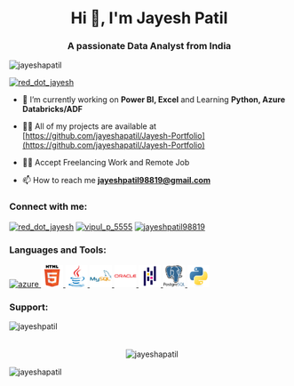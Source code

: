 <h1 align="center">Hi 👋, I'm Jayesh Patil</h1>
<h3 align="center">A passionate Data Analyst from India</h3>

<p align="left"> <img src="https://komarev.com/ghpvc/?username=jayeshapatil&label=Profile%20views&color=0e75b6&style=flat" alt="jayeshapatil" /> </p>

<p align="left"> <a href="https://twitter.com/red_dot_jayesh" target="blank"><img src="https://img.shields.io/twitter/follow/red_dot_jayesh?logo=twitter&style=for-the-badge" alt="red_dot_jayesh" /></a> </p>

- 🌱 I’m currently working on **Power BI, Excel** and Learning **Python, Azure Databricks/ADF**

- 👨‍💻 All of my projects are available at [https://github.com/jayeshapatil/Jayesh-Portfolio](https://github.com/jayeshapatil/Jayesh-Portfolio)

- 👨‍💻 Accept Freelancing Work and Remote Job

- 📫 How to reach me **jayeshpatil98819@gmail.com**

<h3 align="left">Connect with me:</h3>
<p align="left">
<a href="https://twitter.com/red_dot_jayesh" target="blank"><img align="center" src="https://raw.githubusercontent.com/rahuldkjain/github-profile-readme-generator/master/src/images/icons/Social/twitter.svg" alt="red_dot_jayesh" height="30" width="40" /></a>
<a href="https://instagram.com/vipul_p_5555" target="blank"><img align="center" src="https://raw.githubusercontent.com/rahuldkjain/github-profile-readme-generator/master/src/images/icons/Social/instagram.svg" alt="vipul_p_5555" height="30" width="40" /></a>
<a href="https://www.hackerrank.com/jayeshpatil98819" target="blank"><img align="center" src="https://raw.githubusercontent.com/rahuldkjain/github-profile-readme-generator/master/src/images/icons/Social/hackerrank.svg" alt="jayeshpatil98819" height="30" width="40" /></a>
</p>

<h3 align="left">Languages and Tools:</h3>
<p align="left"> <a href="https://azure.microsoft.com/en-in/" target="_blank" rel="noreferrer"> <img src="https://www.vectorlogo.zone/logos/microsoft_azure/microsoft_azure-icon.svg" alt="azure" width="40" height="40"/> </a> <a href="https://www.w3.org/html/" target="_blank" rel="noreferrer"> <img src="https://raw.githubusercontent.com/devicons/devicon/master/icons/html5/html5-original-wordmark.svg" alt="html5" width="40" height="40"/> </a> <a href="https://www.java.com" target="_blank" rel="noreferrer"> <img src="https://raw.githubusercontent.com/devicons/devicon/master/icons/java/java-original.svg" alt="java" width="40" height="40"/> </a> <a href="https://www.mysql.com/" target="_blank" rel="noreferrer"> <img src="https://raw.githubusercontent.com/devicons/devicon/master/icons/mysql/mysql-original-wordmark.svg" alt="mysql" width="40" height="40"/> </a> <a href="https://www.oracle.com/" target="_blank" rel="noreferrer"> <img src="https://raw.githubusercontent.com/devicons/devicon/master/icons/oracle/oracle-original.svg" alt="oracle" width="40" height="40"/> </a> <a href="https://pandas.pydata.org/" target="_blank" rel="noreferrer"> <img src="https://raw.githubusercontent.com/devicons/devicon/2ae2a900d2f041da66e950e4d48052658d850630/icons/pandas/pandas-original.svg" alt="pandas" width="40" height="40"/> </a> <a href="https://www.postgresql.org" target="_blank" rel="noreferrer"> <img src="https://raw.githubusercontent.com/devicons/devicon/master/icons/postgresql/postgresql-original-wordmark.svg" alt="postgresql" width="40" height="40"/> </a> <a href="https://www.python.org" target="_blank" rel="noreferrer"> <img src="https://raw.githubusercontent.com/devicons/devicon/master/icons/python/python-original.svg" alt="python" width="40" height="40"/> </a> </p>

<h3 align="left">Support:</h3>
<p><a href="https://www.buymeacoffee.com/jayeshpatil"> <img align="left" src="https://cdn.buymeacoffee.com/buttons/v2/default-yellow.png" height="50" width="210" alt="jayeshpatil" /></a></p><br><br>

<p><img align="center" src="https://github-readme-stats.vercel.app/api/top-langs?username=jayeshapatil&show_icons=true&locale=en&layout=compact" alt="jayeshapatil" /></p>

<p><img align="center" src="https://github-readme-streak-stats.herokuapp.com/?user=jayeshapatil&" alt="jayeshapatil" /></p>
